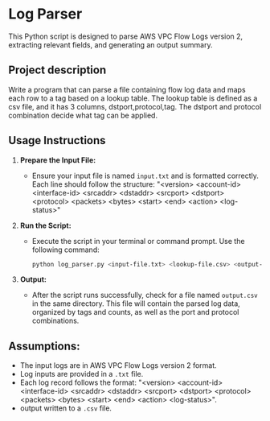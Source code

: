 # Log Parser
This Python script is designed to parse AWS VPC Flow Logs version 2, extracting relevant fields, and generating an output summary.

## Project description
Write a program that can parse a file containing flow log data and maps each row to a tag based on a lookup table. The lookup table is defined as a csv file, and it has 3 columns, dstport,protocol,tag. The dstport and protocol combination decide what tag can be applied.

## Usage Instructions

1. **Prepare the Input File:**
   - Ensure your input file is named `input.txt` and is formatted correctly. Each line should follow the structure:
   "&lt;version&gt; &lt;account-id&gt; &lt;interface-id&gt; &lt;srcaddr&gt; &lt;dstaddr&gt; &lt;srcport&gt; &lt;dstport&gt; &lt;protocol&gt; &lt;packets&gt; &lt;bytes&gt; &lt;start&gt; &lt;end&gt; &lt;action&gt; &lt;log-status&gt;"

2. **Run the Script:**
   - Execute the script in your terminal or command prompt. Use the following command:
     ```bash
     python log_parser.py <input-file.txt> <lookup-file.csv> <output-file.csv>
     ```

3. **Output:**
   - After the script runs successfully, check for a file named `output.csv` in the same directory. This file will contain the parsed log data, organized by tags and counts, as well as the port and protocol combinations.

## Assumptions:
- The input logs are in AWS VPC Flow Logs version 2 format.
- Log inputs are provided in a `.txt` file.
- Each log record follows the format: "&lt;version&gt; &lt;account-id&gt; &lt;interface-id&gt; &lt;srcaddr&gt; &lt;dstaddr&gt; &lt;srcport&gt; &lt;dstport&gt; &lt;protocol&gt; &lt;packets&gt; &lt;bytes&gt; &lt;start&gt; &lt;end&gt; &lt;action&gt; &lt;log-status&gt;".
- output written to a `.csv` file.